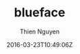 ---
title: "blueface"
github: https://github.com/tnguyen/blueface
demo: https://thien.github.io/blueface/
author: Thien Nguyen

ssg:
  - Jekyll
cms:
  - No Cms
date: 2016-03-23T10:49:06Z
github_branch: master
stale: true
---
